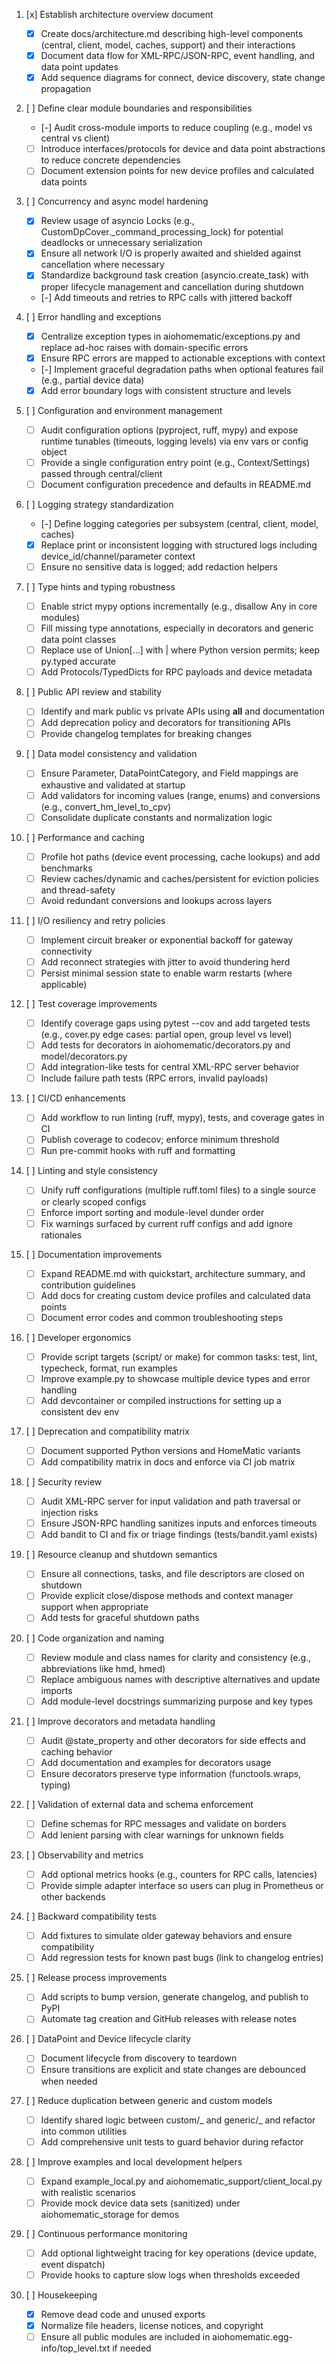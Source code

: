 1. [x] Establish architecture overview document

   - [x] Create docs/architecture.md describing high-level components (central, client, model, caches, support) and their interactions
   - [x] Document data flow for XML-RPC/JSON-RPC, event handling, and data point updates
   - [x] Add sequence diagrams for connect, device discovery, state change propagation

2. [ ] Define clear module boundaries and responsibilities

   - [-] Audit cross-module imports to reduce coupling (e.g., model vs central vs client)
   - [ ] Introduce interfaces/protocols for device and data point abstractions to reduce concrete dependencies
   - [ ] Document extension points for new device profiles and calculated data points

3. [ ] Concurrency and async model hardening

   - [x] Review usage of asyncio Locks (e.g., CustomDpCover.\_command_processing_lock) for potential deadlocks or unnecessary serialization
   - [x] Ensure all network I/O is properly awaited and shielded against cancellation where necessary
   - [x] Standardize background task creation (asyncio.create_task) with proper lifecycle management and cancellation during shutdown
   - [-] Add timeouts and retries to RPC calls with jittered backoff

4. [ ] Error handling and exceptions

   - [x] Centralize exception types in aiohomematic/exceptions.py and replace ad-hoc raises with domain-specific errors
   - [x] Ensure RPC errors are mapped to actionable exceptions with context
   - [-] Implement graceful degradation paths when optional features fail (e.g., partial device data)
   - [x] Add error boundary logs with consistent structure and levels

5. [ ] Configuration and environment management

   - [ ] Audit configuration options (pyproject, ruff, mypy) and expose runtime tunables (timeouts, logging levels) via env vars or config object
   - [ ] Provide a single configuration entry point (e.g., Context/Settings) passed through central/client
   - [ ] Document configuration precedence and defaults in README.md

6. [ ] Logging strategy standardization

   - [-] Define logging categories per subsystem (central, client, model, caches)
   - [x] Replace print or inconsistent logging with structured logs including device_id/channel/parameter context
   - [ ] Ensure no sensitive data is logged; add redaction helpers

7. [ ] Type hints and typing robustness

   - [ ] Enable strict mypy options incrementally (e.g., disallow Any in core modules)
   - [ ] Fill missing type annotations, especially in decorators and generic data point classes
   - [ ] Replace use of Union[...] with | where Python version permits; keep py.typed accurate
   - [ ] Add Protocols/TypedDicts for RPC payloads and device metadata

8. [ ] Public API review and stability

   - [ ] Identify and mark public vs private APIs using **all** and documentation
   - [ ] Add deprecation policy and decorators for transitioning APIs
   - [ ] Provide changelog templates for breaking changes

9. [ ] Data model consistency and validation

   - [ ] Ensure Parameter, DataPointCategory, and Field mappings are exhaustive and validated at startup
   - [ ] Add validators for incoming values (range, enums) and conversions (e.g., convert_hm_level_to_cpv)
   - [ ] Consolidate duplicate constants and normalization logic

10. [ ] Performance and caching

    - [ ] Profile hot paths (device event processing, cache lookups) and add benchmarks
    - [ ] Review caches/dynamic and caches/persistent for eviction policies and thread-safety
    - [ ] Avoid redundant conversions and lookups across layers

11. [ ] I/O resiliency and retry policies

    - [ ] Implement circuit breaker or exponential backoff for gateway connectivity
    - [ ] Add reconnect strategies with jitter to avoid thundering herd
    - [ ] Persist minimal session state to enable warm restarts (where applicable)

12. [ ] Test coverage improvements

    - [ ] Identify coverage gaps using pytest --cov and add targeted tests (e.g., cover.py edge cases: partial open, group level vs level)
    - [ ] Add tests for decorators in aiohomematic/decorators.py and model/decorators.py
    - [ ] Add integration-like tests for central XML-RPC server behavior
    - [ ] Include failure path tests (RPC errors, invalid payloads)

13. [ ] CI/CD enhancements

    - [ ] Add workflow to run linting (ruff, mypy), tests, and coverage gates in CI
    - [ ] Publish coverage to codecov; enforce minimum threshold
    - [ ] Run pre-commit hooks with ruff and formatting

14. [ ] Linting and style consistency

    - [ ] Unify ruff configurations (multiple ruff.toml files) to a single source or clearly scoped configs
    - [ ] Enforce import sorting and module-level dunder order
    - [ ] Fix warnings surfaced by current ruff configs and add ignore rationales

15. [ ] Documentation improvements

    - [ ] Expand README.md with quickstart, architecture summary, and contribution guidelines
    - [ ] Add docs for creating custom device profiles and calculated data points
    - [ ] Document error codes and common troubleshooting steps

16. [ ] Developer ergonomics

    - [ ] Provide script targets (script/ or make) for common tasks: test, lint, typecheck, format, run examples
    - [ ] Improve example.py to showcase multiple device types and error handling
    - [ ] Add devcontainer or compiled instructions for setting up a consistent dev env

17. [ ] Deprecation and compatibility matrix

    - [ ] Document supported Python versions and HomeMatic variants
    - [ ] Add compatibility matrix in docs and enforce via CI job matrix

18. [ ] Security review

    - [ ] Audit XML-RPC server for input validation and path traversal or injection risks
    - [ ] Ensure JSON-RPC handling sanitizes inputs and enforces timeouts
    - [ ] Add bandit to CI and fix or triage findings (tests/bandit.yaml exists)

19. [ ] Resource cleanup and shutdown semantics

    - [ ] Ensure all connections, tasks, and file descriptors are closed on shutdown
    - [ ] Provide explicit close/dispose methods and context manager support when appropriate
    - [ ] Add tests for graceful shutdown paths

20. [ ] Code organization and naming

    - [ ] Review module and class names for clarity and consistency (e.g., abbreviations like hmd, hmed)
    - [ ] Replace ambiguous names with descriptive alternatives and update imports
    - [ ] Add module-level docstrings summarizing purpose and key types

21. [ ] Improve decorators and metadata handling

    - [ ] Audit @state_property and other decorators for side effects and caching behavior
    - [ ] Add documentation and examples for decorators usage
    - [ ] Ensure decorators preserve type information (functools.wraps, typing)

22. [ ] Validation of external data and schema enforcement

    - [ ] Define schemas for RPC messages and validate on borders
    - [ ] Add lenient parsing with clear warnings for unknown fields

23. [ ] Observability and metrics

    - [ ] Add optional metrics hooks (e.g., counters for RPC calls, latencies)
    - [ ] Provide simple adapter interface so users can plug in Prometheus or other backends

24. [ ] Backward compatibility tests

    - [ ] Add fixtures to simulate older gateway behaviors and ensure compatibility
    - [ ] Add regression tests for known past bugs (link to changelog entries)

25. [ ] Release process improvements

    - [ ] Add scripts to bump version, generate changelog, and publish to PyPI
    - [ ] Automate tag creation and GitHub releases with release notes

26. [ ] DataPoint and Device lifecycle clarity

    - [ ] Document lifecycle from discovery to teardown
    - [ ] Ensure transitions are explicit and state changes are debounced when needed

27. [ ] Reduce duplication between generic and custom models

    - [ ] Identify shared logic between custom/_ and generic/_ and refactor into common utilities
    - [ ] Add comprehensive unit tests to guard behavior during refactor

28. [ ] Improve examples and local development helpers

    - [ ] Expand example_local.py and aiohomematic_support/client_local.py with realistic scenarios
    - [ ] Provide mock device data sets (sanitized) under aiohomematic_storage for demos

29. [ ] Continuous performance monitoring

    - [ ] Add optional lightweight tracing for key operations (device update, event dispatch)
    - [ ] Provide hooks to capture slow logs when thresholds exceeded

30. [ ] Housekeeping
    - [x] Remove dead code and unused exports
    - [x] Normalize file headers, license notices, and copyright
    - [ ] Ensure all public modules are included in aiohomematic.egg-info/top_level.txt if needed
